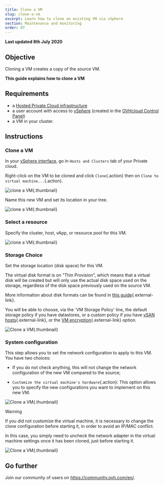 ```yaml
---
title: Clone a VM
slug: clone-a-vm
excerpt: Learn how to clone an existing VM via vSphere
section: Maintenance and monitoring
order: 07
---
```


**Last updated 8th July 2020**

## Objective

Cloning a VM creates a copy of the source VM.

**This guide explains how to clone a VM**

## Requirements

- a [Hosted Private Cloud infrastructure](https://www.ovhcloud.com/en-gb/enterprise/products/hosted-private-cloud/)
- a user account with access to [vSphere](../login-vsphere-interface/) (created in the [OVHcloud Control Panel](https://www.ovh.com/auth/?action=gotomanager))
- a VM in your cluster.

## Instructions

### Clone a VM

In your [vSphere interface](../login-vsphere-interface/), go in `Hosts and Clusters` tab of your Private cloud.

Right-click on the VM to be cloned and click `Clone`{.action} then on `Clone to virtual machine...`{.action}.

![clone a VM](images/clonevm01.png){.thumbnail}

Name this new VM and set its location in your tree.

![clone a VM](images/clonevm02.png){.thumbnail}

### Select a resource

Specify the cluster, host, vApp, or resource pool for this VM.

![clone a VM](images/clonevm03.png){.thumbnail}

### Storage Choice

Set the storage location (disk space) for this VM. 

The virtual disk format is on "Thin Provision", which means that a virtual disk will be created but will only use the actual disk space used on the storage, regardless of the disk space previously used on the source VM.

More information about disk formats can be found in [this guide](../choosing-disk-type/){.external-link}.

You will be able to choose, via the `VM Storage Policy' line, the default storage policy if you have datastores, or a custom policy if you have [vSAN hosts](../vmware-vsan/){.external-link}, or the [VM encryption](../vm-encrypt/){.external-link} option.

![Clone a VM](images/clonevm04.png){.thumbnail}

### System configuration

This step allows you to set the network configuration to apply to this VM. You have two choices:

- If you do not check anything, this will not change the network configuration of the new VM compared to the source;

- `Customize the virtual machine's hardware`{.action}: This option allows you to specify the new configurations you want to implement on this new VM.

![Clone a VM](images/clonevm05.png){.thumbnail}

> [!warning]
>
> If you did not customize the virtual machine, it is necessary to change the clone configuration before starting it, in order to avoid an IP/MAC conflict. 
>
> In this case, you simply need to uncheck the network adapter in the virtual machine settings once it has been cloned, just before starting it.
>
> ![Clone a VM](images/clonevm06.png){.thumbnail}
>

## Go further

Join our community of users on <https://community.ovh.com/en/>.
